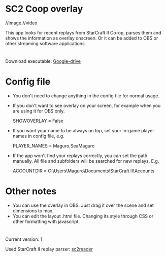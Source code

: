 # SC2 Coop overlay

//image
//video

This app looks for recent replays from StarCraft II Co-op, parses them and shows the information as overlay onscreen. Or it can be added to OBS or other streaming software applications.

# 
Download executable: [Google-drive]()

# Config file
* You don't need to change anything in the config file for normal usage.
* If you don't want to see overlay on your screen, for example when you are using it for OBS only.

  SHOWOVERLAY = False 
  
* If you want your name to be always on top, set your in-game player names in config file, e.g.

  PLAYER_NAMES = Maguro,SeaMaguro

* If the app  won't find your replays correctly, you can set the path manually. All file and subfolders will be searched for new replays. E.g.

  ACCOUNTDIR = C:\Users\Maguro\Documents\StarCraft II\Accounts

# Other notes
* You can use the overlay in OBS. Just drag it over the scene and set dimensions to max.
* You can edit the layout .html file. Changing its style through CSS or other formatting with javascript.

# 
Current version: 1

Used StarCraft II replay parser: [sc2reader](https://github.com/ggtracker/sc2reader)
